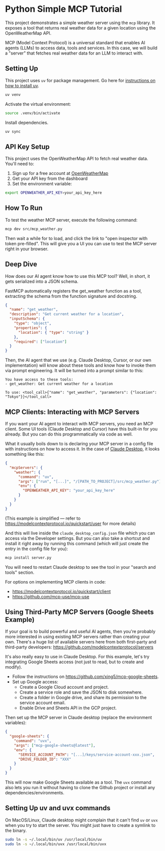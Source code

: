 # Python Simple MCP Tutorial

This project demonstrates a simple weather server using the `mcp` library. It exposes a tool that returns real weather data for a given location using the OpenWeatherMap API.

MCP (Model Context Protocol) is a universal standard that enables AI agents (LLMs) to access data, tools and services. In this case, we will build a "server" that fetches real weather data for an LLM to interact with.

## Setting Up

This project uses `uv` for package management. Go here for [instructions on how to install uv](https://docs.astral.sh/uv/getting-started/installation/).

```sh
uv venv
```

Activate the virtual environment:

```sh
source .venv/bin/activate
```

Install dependencies.

```sh
uv sync
```

## API Key Setup

This project uses the OpenWeatherMap API to fetch real weather data. You'll need to:

1. Sign up for a free account at [OpenWeatherMap](https://openweathermap.org/api)
2. Get your API key from the dashboard
3. Set the environment variable:

```sh
export OPENWEATHER_API_KEY=your_api_key_here
```

## How To Run

To test the weather MCP server, execute the following command:

```sh
mcp dev src/mcp_weather.py
```

Then wait a while for to load, and click the link to "open inspector with token pre-filled". This will give you a UI you can use to test the MCP server right in your browser.

## Deep Dive

How does our AI agent know how to use this MCP tool? Well, in short, it gets serialized into a JSON schema.

FastMCP automatically registers the get_weather function as a tool, extracting the schema from the function signature and docstring.

```json
{
  "name": "get_weather",
  "description": "Get current weather for a location",
  "inputSchema": {
    "type": "object",
    "properties": {
      "location": { "type": "string" }
    },
    "required": ["location"]
  }
}
```

Then, the AI agent that we use (e.g. Claude Desktop, Cursor, or our own implementation) will know about these tools and know how to invoke them via prompt engineering. It will be turned into a prompt similar to this:

```text
You have access to these tools:
- get_weather: Get current weather for a location

To use: <tool_call>{"name": "get_weather", "parameters": {"location": "Tokyo"}}</tool_call>
```

## MCP Clients: Interacting with MCP Servers

If you want your AI agent to interact with MCP servers, you need an MCP client. Some UI tools (Claude Desktop and Cursor) have this built-in for you already. But you can do this programmatically via code as well.

What it usually boils down to is declaring your MCP server in a config file with instructions on how to access it. In the case of [Claude Desktop](https://claude.ai/download), it looks something like this:

```json
{
  "mcpServers": {
    "weather": {
      "command": "uv",
      "args": ["run", "[...]", "/[PATH_TO_PROJECT]/src/mcp_weather.py"],
      "env": {
        "OPENWEATHER_API_KEY": "your_api_key_here"
      }
    }
  }
}
```

(This example is simplified — refer to https://modelcontextprotocol.io/quickstart/user for more details)

And this will live inside the `claude_desktop_config.json` file which you can access via the Developer settings. But you can also take a shortcut and install it right away by running this command (which will just create the entry in the config file for you):

```sh
mcp install server.py
```

You will need to restart Claude desktop to see the tool in your "search and tools" section.

For options on implementing MCP clients in code:

- https://modelcontextprotocol.io/quickstart/client
- https://github.com/mcp-use/mcp-use

## Using Third-Party MCP Servers (Google Sheets Example)

If your goal is to build powerful and useful AI agents, then you're probably more interested in using existing MCP servers rather than creating your own. There's a huge list of available servers here from both first-party and third-party developers: https://github.com/modelcontextprotocol/servers

It's also really easy to use in Claude Desktop. For this example, let's try integrating Google Sheets access (not just to read, but to create and modify).

- Follow the instructions on https://github.com/xing5/mcp-google-sheets.
- Set up Google access:
  - Create a Google Cloud account and project.
  - Create a service role and save the JSON to disk somewhere.
  - Create a folder in Google drive, and share its permission to the service account email.
  - Enable Drive and Sheets API in the GCP project.

Then set up the MCP server in Claude desktop (replace the environment variables):

```json
{
  "google-sheets": {
    "command": "uvx",
    "args": ["mcp-google-sheets@latest"],
    "env": {
      "SERVICE_ACCOUNT_PATH": "[...]/keys/service-account-xxx.json",
      "DRIVE_FOLDER_ID": "XXX"
    }
  }
}
```

This will now make Google Sheets available as a tool. The `uvx` command also lets you run it without having to clone the Github project or install any dependencies/environments.

## Setting Up uv and uvx commands

On MacOS/Linux, Claude desktop might complain that it can't find `uv` or `uvx` when you try to start the server. You might just have to create a symlink to the binary.

```sh
sudo ln -s ~/.local/bin/uv /usr/local/bin/uv
sudo ln -s ~/.local/bin/uvx /usr/local/bin/uvx
```


